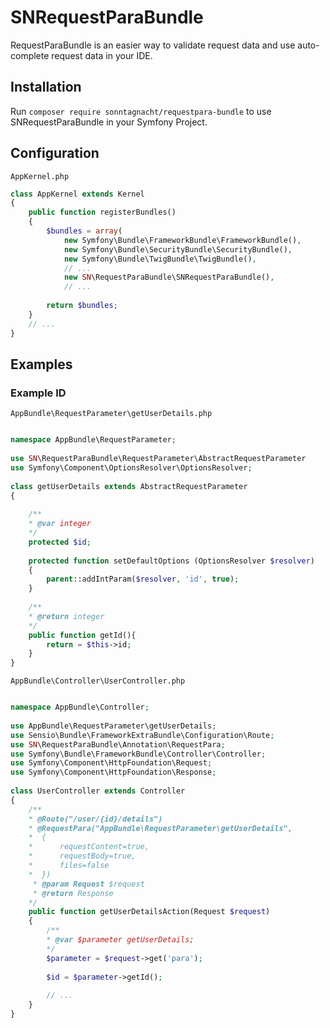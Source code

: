 # SNRequestParaBundle

RequestParaBundle is an easier way to validate request data and use auto-complete request data in your IDE.

## Installation

Run `composer require sonntagnacht/requestpara-bundle` to use SNRequestParaBundle in your Symfony Project.

## Configuration

`AppKernel.php`

```php
class AppKernel extends Kernel
{
    public function registerBundles()
    {
        $bundles = array(
            new Symfony\Bundle\FrameworkBundle\FrameworkBundle(),
            new Symfony\Bundle\SecurityBundle\SecurityBundle(),
            new Symfony\Bundle\TwigBundle\TwigBundle(),
            // ...
            new SN\RequestParaBundle\SNRequestParaBundle(),
            // ...
            
        return $bundles;
    }
    // ...
}
```

## Examples

### Example ID

`AppBundle\RequestParameter\getUserDetails.php`

```php

namespace AppBundle\RequestParameter;
    
use SN\RequestParaBundle\RequestParameter\AbstractRequestParameter
use Symfony\Component\OptionsResolver\OptionsResolver;
    
class getUserDetails extends AbstractRequestParameter 
{
    
    /** 
    * @var integer
    */
    protected $id;
    
    protected function setDefaultOptions (OptionsResolver $resolver) 
    {
        parent::addIntParam($resolver, 'id', true);
    }
    
    /**
    * @return integer
    */
    public function getId(){
        return = $this->id;
    }
}
```

`AppBundle\Controller\UserController.php`

```php

namespace AppBundle\Controller;
    
use AppBundle\RequestParameter\getUserDetails;
use Sensio\Bundle\FrameworkExtraBundle\Configuration\Route;
use SN\RequestParaBundle\Annotation\RequestPara;
use Symfony\Bundle\FrameworkBundle\Controller\Controller;
use Symfony\Component\HttpFoundation\Request;
use Symfony\Component\HttpFoundation\Response;
    
class UserController extends Controller
{
    /**
    * @Route("/user/{id}/details")
    * @RequestPara("AppBundle\RequestParameter\getUserDetails",
    *  {
    *      requestContent=true,
    *      requestBody=true,
    *      files=false
    *  })
     * @param Request $request
     * @return Response
    */
    public function getUserDetailsAction(Request $request)
    {
        /**
        * @var $parameter getUserDetails;
        */
        $parameter = $request->get('para');
        
        $id = $parameter->getId();
        
        // ...
    }
}

```